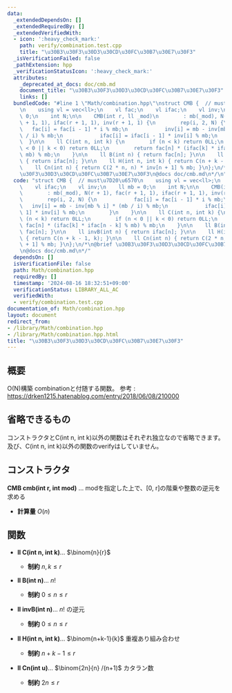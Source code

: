 ```yaml
---
data:
  _extendedDependsOn: []
  _extendedRequiredBy: []
  _extendedVerifiedWith:
  - icon: ':heavy_check_mark:'
    path: verify/combination.test.cpp
    title: "\u30B3\u30F3\u30D3\u30CD\u30FC\u30B7\u30E7\u30F3"
  _isVerificationFailed: false
  _pathExtension: hpp
  _verificationStatusIcon: ':heavy_check_mark:'
  attributes:
    _deprecated_at_docs: doc/cmb.md
    document_title: "\u30B3\u30F3\u30D3\u30CD\u30FC\u30B7\u30E7\u30F3"
    links: []
  bundledCode: "#line 1 \"Math/combination.hpp\"\nstruct CMB {  // must\u7D20\u6570\
    \n    using vl = vec<ll>;\n    vl fac;\n    vl ifac;\n    vl inv;\n    ll mb =\
    \ 0;\n    int N;\n\n    CMB(int r, ll _mod)\n        : mb(_mod), N(r + 1), fac(r\
    \ + 1, 1), ifac(r + 1, 1), inv(r + 1, 1) {\n        rep(i, 2, N) {\n         \
    \   fac[i] = fac[i - 1] * i % mb;\n            inv[i] = mb - inv[mb % i] * (mb\
    \ / i) % mb;\n            ifac[i] = ifac[i - 1] * inv[i] % mb;\n        }\n  \
    \  }\n\n    ll C(int n, int k) {\n        if (n < k) return 0LL;\n        if (n\
    \ < 0 || k < 0) return 0LL;\n        return fac[n] * (ifac[k] * ifac[n - k] %\
    \ mb) % mb;\n    }\n\n    ll B(int n) { return fac[n]; }\n\n    ll invB(int n)\
    \ { return ifac[n]; }\n\n    ll H(int n, int k) { return C(n + k - 1, k); }\n\n\
    \    ll Cn(int n) { return C(2 * n, n) * inv[n + 1] % mb; }\n};\n/*\n@brief \u30B3\
    \u30F3\u30D3\u30CD\u30FC\u30B7\u30E7\u30F3\n@docs doc/cmb.md\n*/\n"
  code: "struct CMB {  // must\u7D20\u6570\n    using vl = vec<ll>;\n    vl fac;\n\
    \    vl ifac;\n    vl inv;\n    ll mb = 0;\n    int N;\n\n    CMB(int r, ll _mod)\n\
    \        : mb(_mod), N(r + 1), fac(r + 1, 1), ifac(r + 1, 1), inv(r + 1, 1) {\n\
    \        rep(i, 2, N) {\n            fac[i] = fac[i - 1] * i % mb;\n         \
    \   inv[i] = mb - inv[mb % i] * (mb / i) % mb;\n            ifac[i] = ifac[i -\
    \ 1] * inv[i] % mb;\n        }\n    }\n\n    ll C(int n, int k) {\n        if\
    \ (n < k) return 0LL;\n        if (n < 0 || k < 0) return 0LL;\n        return\
    \ fac[n] * (ifac[k] * ifac[n - k] % mb) % mb;\n    }\n\n    ll B(int n) { return\
    \ fac[n]; }\n\n    ll invB(int n) { return ifac[n]; }\n\n    ll H(int n, int k)\
    \ { return C(n + k - 1, k); }\n\n    ll Cn(int n) { return C(2 * n, n) * inv[n\
    \ + 1] % mb; }\n};\n/*\n@brief \u30B3\u30F3\u30D3\u30CD\u30FC\u30B7\u30E7\u30F3\
    \n@docs doc/cmb.md\n*/"
  dependsOn: []
  isVerificationFile: false
  path: Math/combination.hpp
  requiredBy: []
  timestamp: '2024-08-16 18:32:51+09:00'
  verificationStatus: LIBRARY_ALL_AC
  verifiedWith:
  - verify/combination.test.cpp
documentation_of: Math/combination.hpp
layout: document
redirect_from:
- /library/Math/combination.hpp
- /library/Math/combination.hpp.html
title: "\u30B3\u30F3\u30D3\u30CD\u30FC\u30B7\u30E7\u30F3"
---
```

## 概要
O(N)構築 combinationと付随する関数。
参考 : https://drken1215.hatenablog.com/entry/2018/06/08/210000

## 省略できるもの
コンストラクタとC(int n, int k)以外の関数はそれぞれ独立なので省略できます。及び、C(int n, int k)以外の関数のverifyはしていません。

## コンストラクタ
**CMB cmb(int r, int mod)** ... modを指定した上で、[0, r]の階乗や整数の逆元を求める  
- **計算量**
    $O(n)$

## 関数

- **ll C(int n, int k)**... $\binom{n}{r}$
    - **制約**
    $n, k \le r$

- **ll B(int n)**... $n!$
    - **制約**
    $0 \le n \le r$

- **ll invB(int n)**... $n!$ の逆元
    - **制約**
    $0 \le n \le r$

- **ll H(int n, int k)**... $\binom{n+k-1}{k}$ 重複あり組み合わせ
    - **制約**
    $n+k-1 \le r$

- **ll Cn(int u)**... $\binom{2n}{n} /(n+1)$ カタラン数
    - **制約**
    $2n \le r$
  
